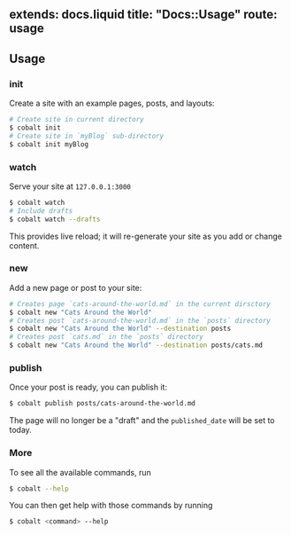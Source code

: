 extends: docs.liquid
title: "Docs::Usage"
route: usage
---

## Usage

### init

Create a site with an example pages, posts, and layouts:
```bash
# Create site in current directory
$ cobalt init
# Create site in `myBlog` sub-directory
$ cobalt init myBlog
```

### watch

Serve your site at `127.0.0.1:3000`
```bash
$ cobalt watch
# Include drafts
$ cobalt watch --drafts
```
This provides live reload; it will re-generate your site as you add or change content.

### new

Add a new page or post to your site:
```bash
# Creates page `cats-around-the-world.md` in the current dirsctory
$ cobalt new "Cats Around the World"
# Creates post `cats-around-the-world.md` in the `posts` directory
$ cobalt new "Cats Around the World" --destination posts
# Creates post `cats.md` in the `posts` directory
$ cobalt new "Cats Around the World" --destination posts/cats.md
```

### publish

Once your post is ready, you can publish it:
```bash
$ cobalt publish posts/cats-around-the-world.md
```

The page will no longer be a "draft" and the `published_date` will be set to today.

### More

To see all the available commands, run
```bash
$ cobalt --help
```

You can then get help with those commands by running
```bash
$ cobalt <command> --help
```
